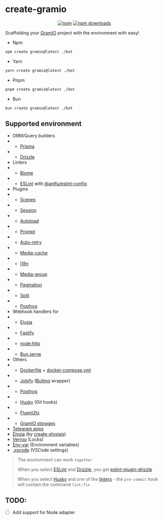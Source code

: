 # create-gramio

<div align="center">

[![npm](https://img.shields.io/npm/v/create-gramio?logo=npm&style=flat&labelColor=000&color=3b82f6)](https://www.npmjs.org/package/create-gramio)
[![npm downloads](https://img.shields.io/npm/dw/create-gramio?logo=npm&style=flat&labelColor=000&color=3b82f6)](https://www.npmjs.org/package/create-gramio)

<!-- [![JSR](https://jsr.io/badges/create-gramio)](https://jsr.io/create-gramio)
[![JSR Score](https://jsr.io/badges/create-gramio/score)](https://jsr.io/create-gramio) -->

</div>

Scaffolding your [GramIO](https://gramio.dev/) project with the environment with easy!

-   Npm

```bash
npm create gramio@latest ./bot
```

-   Yarn

```bash
yarn create gramio@latest ./bot
```

-   Pnpm

```bash
pnpm create gramio@latest ./bot
```

-   Bun

```bash
bun create gramio@latest ./bot
```

## Supported environment

-   ORM/Query builders
-   -   [Prisma](https://www.prisma.io/)
-   -   [Drizzle](https://orm.drizzle.team/)
-   Linters
-   -   [Biome](https://biomejs.dev/)
-   -   [ESLint](https://eslint.org/) with [@antfu/eslint-config](https://eslint-config.antfu.me/rules)
-   Plugins
-   -   [Scenes](https://gramio.dev/plugins/official/scenes.html)
-   -   [Session](https://gramio.dev/plugins/official/session.html)
-   -   [Autoload](https://gramio.dev/plugins/official/autoload.html)
-   -   [Prompt](https://gramio.dev/plugins/official/prompt.html)
-   -   [Auto-retry](https://gramio.dev/plugins/official/auto-retry.html)
-   -   [Media-cache](https://gramio.dev/plugins/official/media-cache.html)
-   -   [I18n](https://gramio.dev/plugins/official/i18n.html)
-   -   [Media-group](https://gramio.dev/plugins/official/media-group.html)
-   -   [Pagination](https://gramio.dev/plugins/official/pagination.html)
-   -   [Split](https://gramio.dev/plugins/official/split.html)
-   -   [Posthog](https://gramio.dev/plugins/official/posthog.html)
-   Webhook handlers for
-   -   [Elysia](https://elysiajs.com/)
-   -   [Fastify](https://fastify.dev/)
-   -   [node:http](https://nodejs.org/)
-   -   [Bun.serve](https://bun.sh/docs/api/http)
-   Others
-   -   [Dockerfile](https://www.docker.com/) + [docker-compose.yml](https://docs.docker.com/compose/)
-   -   [Jobify](https://github.com/kravetsone/jobify) ([Bullmq](https://docs.bullmq.io/) wrapper)
-   -   [Posthog](https://posthog.com/docs/libraries/node)
-   -   [Husky](https://typicode.github.io/husky/) (Git hooks)
-   -   [Fluent2ts](https://github.com/kravetsone/fluent2ts)
-   -   [GramIO storages](https://gramio.dev/storages/)
-   [Telegram apps](https://github.com/Telegram-Mini-Apps/telegram-apps/tree/master/packages/create-mini-app)
-   [Elysia](https://elysiajs.com/) (by [create-elysiajs](https://github.com/kravetsone/create-elysiajs))
-   [Verrou](https://github.com/kravetsone/verrou) (Locks)
-   [Env-var](https://github.com/wobsoriano/env-var) (Environment variables)
-   [.vscode](https://code.visualstudio.com/) (VSCode settings)

> The environment can work `together`
>
> When you select [ESLint](https://eslint.org/) and [Drizzle](https://orm.drizzle.team/), you get [eslint-plugin-drizzle](https://orm.drizzle.team/docs/eslint-plugin)
>
> When you select [Husky](https://typicode.github.io/husky/) and one of the [linters](#supported-environment) - the `pre-commit` hook will contain the command `lint:fix`

## TODO:

-   [ ] Add support for Node adapter
